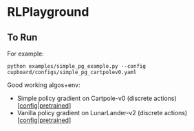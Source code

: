 # RLPlayground
## To Run
For example:
```
python examples/simple_pg_example.py --config cupboard/configs/simple_pg_cartpolev0.yaml
```
Good working algos+env:
- Simple policy gradient on Cartpole-v0 (discrete actions) [[config](./cupboard/configs/simple_pg_cartpolev0.yaml)|[pretrained](https://drive.google.com/file/d/1g8S-elpQ49Sk5049MkB29QE_A8eT0g7I/view?usp=sharing)]
- Vanilla policy gradient on LunarLander-v2 (discrete actions) [[config](./cupboard/configs/vpg_lander.yaml)|[pretrained](https://drive.google.com/file/d/1Gb7fvUJe8IJ8iQjcZ0Aoa-rECCg1j-_P/view?usp=sharing)]
